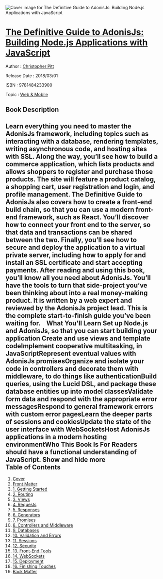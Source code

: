 ![Cover image for The Definitive Guide to AdonisJs: Building Node.js Applications with JavaScript](https://imgdetail.ebookreading.net/cover/cover/web_mobile/EB9781484233900.jpg)

[The Definitive Guide to AdonisJs: Building Node.js Applications with JavaScript](https://ebookreading.net/view/book/The+Definitive+Guide+to+AdonisJs%3A+Building+Node.js+Applications+with+JavaScript-EB9781484233900_1.html "The Definitive Guide to AdonisJs: Building Node.js Applications with JavaScript")
====================================================================================================================

Author : [Christopher Pitt](https://ebookreading.net/search/author/Christopher+Pitt)

Release Date : 2018/03/01

ISBN : 9781484233900

Topic : [Web & Mobile](https://ebookreading.net/search/category/web-mobile)

Book Description
-----------------

 Learn everything you need to master the AdonisJs framework, including topics such as interacting with a database, rendering templates, writing asynchronous code, and hosting sites with SSL. Along the way, you’ll see how to build a commerce application, which lists products and allows shoppers to register and purchase those products. The site will feature a product catalog, a shopping cart, user registration and login, and profile management.
The Definitive Guide to AdonisJs also covers how to create a front-end build chain, so that you can use a modern front-end framework, such as React. You’ll discover how to connect your front end to the server, so that data and transactions can be shared between the two. Finally, you’ll see how to secure and deploy the application to a virtual private server, including how to apply for and install an SSL certificate and start accepting payments.
After reading and using this book, you’ll know all you need about AdonisJs. You’ll have the tools to turn that side-project you’ve been thinking about into a real money-making product. It is written by a web expert and reviewed by the AdonisJs project lead. This is the complete start-to-finish guide you’ve been waiting for.  
 What You'll Learn
Set up Node.js and AdonisJs, so that you can start building your application Create and use views and template codeImplement cooperative multitasking, in JavaScriptRepresent eventual values with AdonisJs promisesOrganize and isolate your code in controllers and decorate them with middleware, to do things like authenticationBuild queries, using the Lucid DSL, and package these database entities up into model classesValidate form data and respond with the appropriate error messagesRespond to general framework errors with custom error pagesLearn the deeper parts of sessions and cookiesUpdate the state of the user interface with WebSocketsHost AdonisJs applications in a modern hosting environmentWho This Book Is For
Readers should have a functional understanding of JavaScript.
        Show and hide more                
Table of Contents
-----------------

1. [Cover](https://ebookreading.net/view/book/The+Definitive+Guide+to+AdonisJs%3A+Building+Node.js+Applications+with+JavaScript-EB9781484233900_1.html)
1. [Front Matter](https://ebookreading.net/view/book/The+Definitive+Guide+to+AdonisJs%3A+Building+Node.js+Applications+with+JavaScript-EB9781484233900_2.html)
1. [1. Getting Started](https://ebookreading.net/view/book/The+Definitive+Guide+to+AdonisJs%3A+Building+Node.js+Applications+with+JavaScript-EB9781484233900_3.html)
1. [2. Routing](https://ebookreading.net/view/book/The+Definitive+Guide+to+AdonisJs%3A+Building+Node.js+Applications+with+JavaScript-EB9781484233900_4.html)
1. [3. Views](https://ebookreading.net/view/book/The+Definitive+Guide+to+AdonisJs%3A+Building+Node.js+Applications+with+JavaScript-EB9781484233900_5.html)
1. [4. Requests](https://ebookreading.net/view/book/The+Definitive+Guide+to+AdonisJs%3A+Building+Node.js+Applications+with+JavaScript-EB9781484233900_6.html)
1. [5. Responses](https://ebookreading.net/view/book/The+Definitive+Guide+to+AdonisJs%3A+Building+Node.js+Applications+with+JavaScript-EB9781484233900_7.html)
1. [6. Generators](https://ebookreading.net/view/book/The+Definitive+Guide+to+AdonisJs%3A+Building+Node.js+Applications+with+JavaScript-EB9781484233900_8.html)
1. [7. Promises](https://ebookreading.net/view/book/The+Definitive+Guide+to+AdonisJs%3A+Building+Node.js+Applications+with+JavaScript-EB9781484233900_9.html)
1. [8. Controllers and Middleware](https://ebookreading.net/view/book/The+Definitive+Guide+to+AdonisJs%3A+Building+Node.js+Applications+with+JavaScript-EB9781484233900_10.html)
1. [9. Databases](https://ebookreading.net/view/book/The+Definitive+Guide+to+AdonisJs%3A+Building+Node.js+Applications+with+JavaScript-EB9781484233900_11.html)
1. [10. Validation and Errors](https://ebookreading.net/view/book/The+Definitive+Guide+to+AdonisJs%3A+Building+Node.js+Applications+with+JavaScript-EB9781484233900_12.html)
1. [11. Sessions](https://ebookreading.net/view/book/The+Definitive+Guide+to+AdonisJs%3A+Building+Node.js+Applications+with+JavaScript-EB9781484233900_13.html)
1. [12. Security](https://ebookreading.net/view/book/The+Definitive+Guide+to+AdonisJs%3A+Building+Node.js+Applications+with+JavaScript-EB9781484233900_14.html)
1. [13. Front-End Tools](https://ebookreading.net/view/book/The+Definitive+Guide+to+AdonisJs%3A+Building+Node.js+Applications+with+JavaScript-EB9781484233900_15.html)
1. [14. WebSockets](https://ebookreading.net/view/book/The+Definitive+Guide+to+AdonisJs%3A+Building+Node.js+Applications+with+JavaScript-EB9781484233900_16.html)
1. [15. Deployment](https://ebookreading.net/view/book/The+Definitive+Guide+to+AdonisJs%3A+Building+Node.js+Applications+with+JavaScript-EB9781484233900_17.html)
1. [16. Finishing Touches](https://ebookreading.net/view/book/The+Definitive+Guide+to+AdonisJs%3A+Building+Node.js+Applications+with+JavaScript-EB9781484233900_18.html)
1. [Back Matter](https://ebookreading.net/view/book/The+Definitive+Guide+to+AdonisJs%3A+Building+Node.js+Applications+with+JavaScript-EB9781484233900_19.html)
